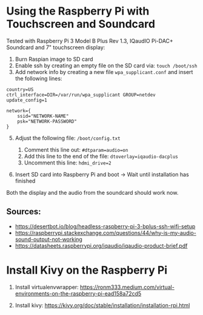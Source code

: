 # Using the Raspberry Pi with Touchscreen and Soundcard
Tested with Raspberry Pi 3 Model B Plus Rev 1.3, IQaudIO Pi-DAC+ Soundcard and 7" touchscreen display:

1) Burn Raspian image to SD card
2) Enable ssh by creating an empty file on the SD card via: `touch /boot/ssh` 
3) Add network info by creating a new file `wpa_supplicant.conf` and insert the following lines:

```
country=US
ctrl_interface=DIR=/var/run/wpa_supplicant GROUP=netdev
update_config=1

network={
    ssid="NETWORK-NAME"
    psk="NETWORK-PASSWORD"
}
```

5) Adjust the following file: `/boot/config.txt`
    1) Comment this line out: `#dtparam=audio=on`
    2) Add this line to the end of the file: `dtoverlay=iqaudio-dacplus`
    3) Uncomment this line: `hdmi_drive=2`

4) Insert SD card into Raspberry Pi and boot -> Wait until installation has finished

Both the display and the audio from the soundcard should work now.


## Sources: 
* https://desertbot.io/blog/headless-raspberry-pi-3-bplus-ssh-wifi-setup
* https://raspberrypi.stackexchange.com/questions/44/why-is-my-audio-sound-output-not-working
* https://datasheets.raspberrypi.org/iqaudio/iqaudio-product-brief.pdf


# Install Kivy on the Raspberry Pi
1) Install virtualenvwrapper: https://ronm333.medium.com/virtual-environments-on-the-raspberry-pi-ead158a72cd5

2) Install kivy: https://kivy.org/doc/stable/installation/installation-rpi.html



